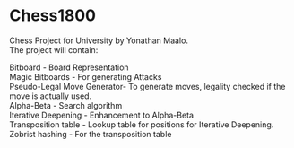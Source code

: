 Chess1800
=========

Chess Project for University by Yonathan Maalo.
<br>The project will contain:

Bitboard - Board Representation
<br>Magic Bitboards - For generating Attacks
<br>Pseudo-Legal Move Generator- To generate moves, legality checked if the move is actually used.
<br>Alpha-Beta - Search algorithm
<br>Iterative Deepening - Enhancement to Alpha-Beta
<br>Transposition table - Lookup table for positions for Iterative Deepening.
<br>Zobrist hashing - For the transposition table
